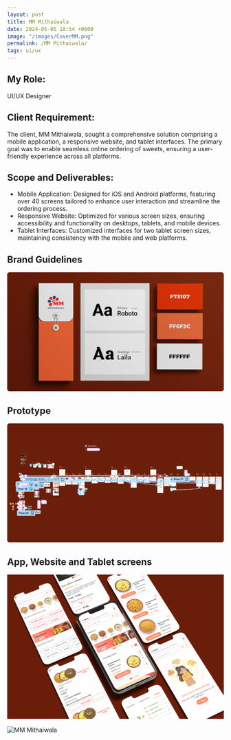 ```yaml
---
layout: post
title: MM Mithaiwala
date: 2024-05-05 18:54 +0600
image: "/images/CoverMM.png"
permalink: /MM Mithaiwala/
tags: ui/ux
---
```


## My Role:

UI/UX Designer

## Client Requirement:

The client, MM Mithaiwala, sought a comprehensive solution comprising a mobile application, a responsive website, and tablet interfaces. The primary goal was to enable seamless online ordering of sweets, ensuring a user-friendly experience across all platforms.

## Scope and Deliverables:

 - Mobile Application: Designed for iOS and Android platforms, featuring over 40 screens tailored to enhance user interaction and streamline the ordering process.
 - Responsive Website: Optimized for various screen sizes, ensuring accessibility and functionality on desktops, tablets, and mobile devices.
 - Tablet Interfaces: Customized interfaces for two tablet screen sizes, maintaining consistency with the mobile and web platforms.

## Brand Guidelines

![MM Mithaiwala](../images/Brandg.png)

## Prototype

![MM Mithaiwala](../images/Prototyping.png)

## App, Website and Tablet screens

![MM Mithaiwala](../images/MMobile.png)

![MM Mithaiwala](../images/MMTAB.png)